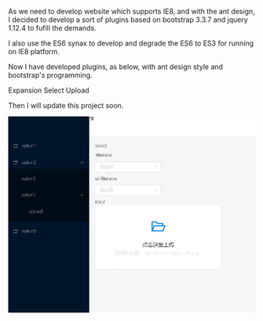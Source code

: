 As we need to develop website which supports IE8, and with the ant design, I decided to develop a sort of plugins based on bootstrap 3.3.7 and jquery 1.12.4 to fufill the demands.

I also use the ES6 synax to develop and degrade the ES6 to ES3 for running on IE8 platform.

Now I have developed plugins, as below, with ant design style and bootstrap's programming.

 Expansion
 Select
 Upload
 
Then I will update this project soon.

![](https://github.com/hengtianjiya/Bootstrap-Extend/blob/master/public/img/expansion%20and%20select.jpg)
